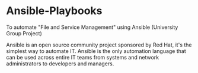 # Ansible-Playbooks

To automate "File and Service Management" using Ansible (University Group Project)

Ansible is an open source community project sponsored by Red Hat, it's the simplest way to automate IT. Ansible is the only automation language that can be used across entire IT teams from systems and network administrators to developers and managers.
